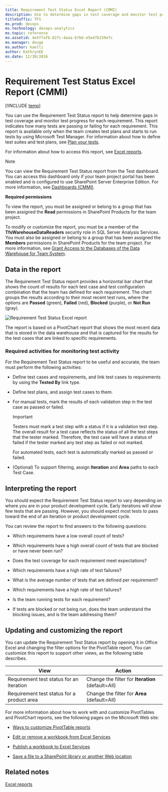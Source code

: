 ```yaml
---
title: Requirement Test Status Excel Report (CMMI)  
description: Use to determine gaps in test coverage and monitor test progress for each requirement.
titleSuffix: TFS
ms.prod: devops
ms.technology: devops-analytics
ms.topic: reference
ms.assetid: 4e5ffafb-82fc-4aaa-b7bb-e5e47b239e7c
ms.manager: douge
ms.author: kaelliauthor: KathrynEE
ms.date: 12/30/2016
---
```


# Requirement Test Status Excel Report (CMMI)

[!INCLUDE [temp](../_shared/tfs-sharepoint-version.md)]

You can use the Requirement Test Status report to help determine gaps in test coverage and monitor test progress for each requirement. This report indicates how many tests are passing or failing for each requirement. This report is available only when the team creates test plans and starts to run tests by using Microsoft Test Manager. For information about how to define test suites and test plans, see [Plan your tests](../../manual-test/getting-started/create-test-cases.md).  
  
 For information about how to access this report, see [Excel reports](excel-reports.md).  
  
> [!NOTE]
>  You can view the Requirement Test Status report from the Test dashboard. You can access this dashboard only if your team project portal has been enabled and is configured to use SharePoint Server Enterprise Edition. For more information, see [Dashboards (CMMI)](http://msdn.microsoft.com/en-us/c149b78b-1803-4dc0-aefe-35dbb13a5de0).  
  
 **Required permissions**  
  
 To view the report, you must be assigned or belong to a group that has been assigned the **Read** permissions in SharePoint Products for the team project.  
  
 To modify or customize the report, you must be a member of the **TfsWarehouseDataReaders** security role in SQL Server Analysis Services. You must also be assigned or belong to a group that has been assigned the **Members** permissions in SharePoint Products for the team project. For more information, see [Grant Access to the Databases of the Data Warehouse for Team System](../admin/grant-permissions-to-reports.md).  
  
##  <a name="Data"></a> Data in the report  
 The Requirement Test Status report provides a horizontal bar chart that shows the count of results for each test case and test configuration combination that the team has defined for each requirement. The chart groups the results according to their most recent test runs, where the options are **Passed** (green), **Failed** (red), **Blocked** (purple), or **Not Run** (gray).  
  
 ![Requirement Test Status Excel report](_img/procg_reqteststatus.png "ProcG_ReqTestStatus")  
  
 The report is based on a PivotChart report that shows the most recent data that is stored in the data warehouse and that is captured for the results for the test cases that are linked to specific requirements.  
  
### Required activities for monitoring test activity  
 For the Requirement Test Status report to be useful and accurate, the team must perform the following activities:  
  
-   Define test cases and requirements, and link test cases to requirements by using the **Tested By** link type.  
  
-   Define test plans, and assign test cases to them.  
  
-   For manual tests, mark the results of each validation step in the test case as passed or failed.  
  
    > [!IMPORTANT]
    >  Testers must mark a test step with a status if it is a validation test step. The overall result for a test case reflects the status of all the test steps that the tester marked. Therefore, the test case will have a status of failed if the tester marked any test step as failed or not marked.  
  
     For automated tests, each test is automatically marked as passed or failed.  
  
-   (Optional) To support filtering, assign **Iteration** and **Area** paths to each Test Case.  
  
##  <a name="Interpreting"></a> Interpreting the report  
 You should expect the Requirement Test Status report to vary depending on where you are in your product development cycle. Early iterations will show few tests that are passing. However, you should expect most tests to pass toward the end of an iteration or product development cycle.  
  
 You can review the report to find answers to the following questions:  
  
-   Which requirements have a low overall count of tests?  
  
-   Which requirements have a high overall count of tests that are blocked or have never been run?  
  
-   Does the test coverage for each requirement meet expectations?  
  
-   Which requirements have a high rate of test failures?  
  
-   What is the average number of tests that are defined per requirement?  
  
-   Which requirements have a high rate of test failures?  
  
-   Is the team running tests for each requirement?  
  
-   If tests are blocked or not being run, does the team understand the blocking issues, and is the team addressing them?  
  
##  <a name="Updating"></a> Updating and customizing the report  
 You can update the Requirement Test Status report by opening it in Office Excel and changing the filter options for the PivotTable report. You can customize this report to support other views, as the following table describes.  
  
|View|Action|  
|----------|------------|  
|Requirement test status for an iteration|Change the filter for **Iteration** (default=All)|  
|Requirement test status for a product area|Change the filter for **Area** (default=All)|  
  
 For more information about how to work with and customize PivotTables and PivotChart reports, see the following pages on the Microsoft Web site:  
  
-   [Ways to customize PivotTable reports](http://go.microsoft.com/fwlink/?LinkId=165722)  
  
-   [Edit or remove a workbook from Excel Services](http://go.microsoft.com/fwlink/?LinkId=165723)  
  
-   [Publish a workbook to Excel Services](http://go.microsoft.com/fwlink/?LinkId=165724)  
  
-   [Save a file to a SharePoint library or another Web location](http://go.microsoft.com/fwlink/?LinkId=165725)  
  
## Related notes
 [Excel reports](excel-reports.md)
